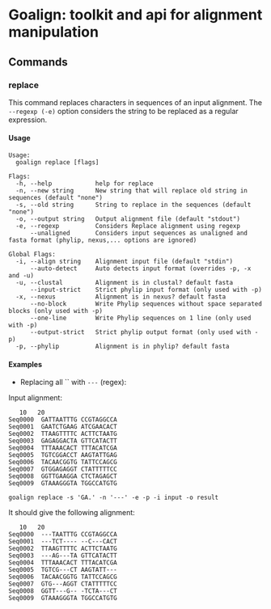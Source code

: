# Goalign: toolkit and api for alignment manipulation

## Commands

### replace
This command replaces characters in sequences of an input alignment. The `--regexp (-e)` option considers the string to be replaced as a regular expression.

#### Usage
```
Usage:
  goalign replace [flags]

Flags:
  -h, --help            help for replace
  -n, --new string      New string that will replace old string in sequences (default "none")
  -s, --old string      String to replace in the sequences (default "none")
  -o, --output string   Output alignment file (default "stdout")
  -e, --regexp          Considers Replace alignment using regexp
      --unaligned       Considers input sequences as unaligned and fasta format (phylip, nexus,... options are ignored)

Global Flags:
  -i, --align string    Alignment input file (default "stdin")
      --auto-detect     Auto detects input format (overrides -p, -x and -u)
  -u, --clustal         Alignment is in clustal? default fasta
      --input-strict    Strict phylip input format (only used with -p)
  -x, --nexus           Alignment is in nexus? default fasta
      --no-block        Write Phylip sequences without space separated blocks (only used with -p)
      --one-line        Write Phylip sequences on 1 line (only used with -p)
      --output-strict   Strict phylip output format (only used with -p)
  -p, --phylip          Alignment is in phylip? default fasta
```

#### Examples

* Replacing all `` with `---` (regex):

Input alignment:
```
   10   20
Seq0000  GATTAATTTG CCGTAGGCCA
Seq0001  GAATCTGAAG ATCGAACACT
Seq0002  TTAAGTTTTC ACTTCTAATG
Seq0003  GAGAGGACTA GTTCATACTT
Seq0004  TTTAAACACT TTTACATCGA
Seq0005  TGTCGGACCT AAGTATTGAG
Seq0006  TACAACGGTG TATTCCAGCG
Seq0007  GTGGAGAGGT CTATTTTTCC
Seq0008  GGTTGAAGGA CTCTAGAGCT
Seq0009  GTAAAGGGTA TGGCCATGTG
```

```
goalign replace -s 'GA.' -n '---' -e -p -i input -o result
```

It should give the following alignment:
```
   10   20
Seq0000  ---TAATTTG CCGTAGGCCA
Seq0001  ---TCT---- --C---CACT
Seq0002  TTAAGTTTTC ACTTCTAATG
Seq0003  ---AG---TA GTTCATACTT
Seq0004  TTTAAACACT TTTACATCGA
Seq0005  TGTCG---CT AAGTATT---
Seq0006  TACAACGGTG TATTCCAGCG
Seq0007  GTG---AGGT CTATTTTTCC
Seq0008  GGTT---G-- -TCTA---CT
Seq0009  GTAAAGGGTA TGGCCATGTG
```
